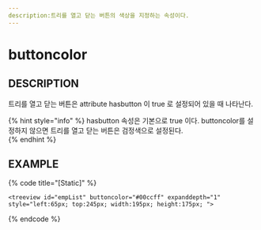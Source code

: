 ```yaml
---
description:트리를 열고 닫는 버튼의 색상을 지정하는 속성이다.  
---
```


# buttoncolor 

## DESCRIPTION
트리를 열고 닫는 버튼은 attribute hasbutton 이 true 로 설정되어 있을 때 나타난다. 

{% hint style="info" %}
hasbutton 속성은 기본으로 true 이다. buttoncolor를 설정하지 않으면 트리를 열고 닫는 버튼은 검정색으로 설정된다.   
{% endhint %}

## EXAMPLE

{% code title="\[Static\]" %}
```markup
<treeview id="empList" buttoncolor="#00ccff" expanddepth="1" style="left:65px; top:245px; width:195px; height:175px; ">
```
{% endcode %}
